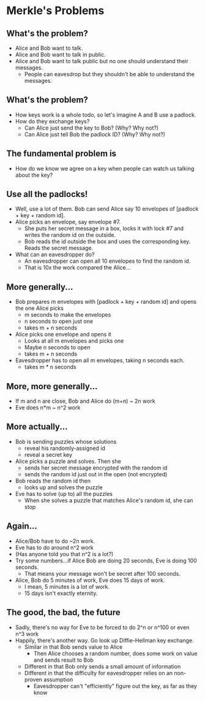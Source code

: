 # Merkle's Problems

## What's the problem?
- Alice and Bob want to talk.
- Alice and Bob want to talk in public.
- Alice and Bob want to talk public but no one should understand their messages.
  - People can eavesdrop but they shouldn't be able to understand the messages.

## What's the problem?
- How keys work is a whole todo, so let's imagine A and B use a padlock.
- How do they exchange keys?
  - Can Alice just send the key to Bob? (Why? Why not?)
  - Can Alice just tell Bob the padlock ID? (Why? Why not?)

## The fundamental problem is
  - How do we know we agree on a key when people can watch us talking about the key?

## Use all the padlocks!
  - Well, use a lot of them. Bob can send Alice say 10 envelopes of [padlock + key + random id].
  - Alice picks an envelope, say envelope #7.
    - She puts her secret message in a box, locks it with lock #7 and writes the random id on the outside.
    - Bob reads the id outside the box and uses the corresponding key. Reads the secret message.
  - What can an eavesdropper do?
    - An eavesdropper can open all 10 envelopes to find the random id.
    - That is 10x the work compared the Alice...

## More generally...
  - Bob prepares m envelopes with [padlock + key + random id] and opens the one Alice picks
    - m seconds to make the envelopes
    - n seconds to open just one
    - takes m + n seconds
  - Alice picks one envelope and opens it
    - Looks at all m envelopes and picks one
    - Maybe n seconds to open
    - takes m + n seconds
  - Eavesdropper has to open all m envelopes, taking n seconds each.
    - takes m * n seconds

## More, more generally...
  - If m and n are close, Bob and Alice do  (m+n) ~ 2n work
  - Eve does n*m ~ n^2 work

## More actually...
  - Bob is sending puzzles whose solutions
    - reveal his randomly-assigned id
    - reveal a secret key
  - Alice picks a puzzle and solves. Then she
    - sends her secret message encrypted with the random id
    - sends the random id just out in the open (not encrypted)
  - Bob reads the random id then
    - looks up and solves the puzzle
  - Eve has to solve (up to) all the puzzles
    - When she solves a puzzle that matches Alice's random id, she can stop

## Again...
  - Alice/Bob have to do ~2n work.
  - Eve has to do around n^2 work
  - (Has anyone told you that n^2 is a lot?)
  - Try some numbers...if Alice Bob are doing 20 seconds, Eve is doing 100 seconds.
    - That means your message won't be secret after 100 seconds.
  - Alice, Bob do 5 minutes of work, Eve does 15 days of work.
    - I mean, 5 minutes is a lot of work.
    - 15 days isn't exactly eternity.

## The good, the bad, the future
  - Sadly, there's no way for Eve to be forced to do 2^n or n^100 or even n^3 work
  - Happily, there's another way. Go look up Diffie-Hellman key exchange.
    - Similar in that Bob sends value to Alice
      - Then Alice chooses a random number, does some work on value and sends result to Bob
    - Different in that Bob only sends a small amount of information
    - Different in that the difficulty for eavesdropper relies on an non-proven assumption
      - Eavesdropper can't "efficiently" figure out the key, as far as they know

